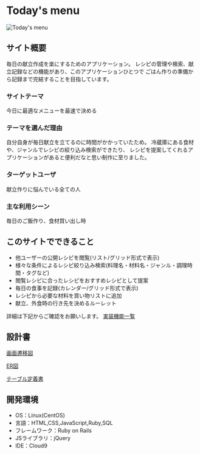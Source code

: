 # Today's menu
![Today's menu](https://user-images.githubusercontent.com/81731819/128194136-93f10b82-b2d6-4036-b538-472c5b8ff629.png)

## サイト概要
毎日の献立作成を楽にするためのアプリケーション。
レシピの管理や検索、献立記録などの機能があり、このアプリケーションひとつで
ごはん作りの準備から記録まで完結することを目指しています。

### サイトテーマ
今日に最適なメニューを最速で決める

### テーマを選んだ理由
自分自身が毎日献立を立てるのに時間がかかっていたため。
冷蔵庫にある食材や、ジャンルでレシピの絞り込み検索ができたり、
レシピを提案してくれるアプリケーションがあると便利だなと思い制作に至りました。

### ターゲットユーザ
献立作りに悩んでいる全ての人

### 主な利用シーン
毎日のご飯作り、食材買い出し時

## このサイトでできること
* 他ユーザーの公開レシピを閲覧(リスト/グリッド形式で表示)
* 様々な条件によるレシピ絞り込み検索(料理名・材料名・ジャンル・調理時間・タグなど)
* 閲覧レシピに合ったレシピをおすすめレシピとして提案
* 毎日の食事を記録(カレンダー/グリッド形式で表示)
* レシピから必要な材料を買い物リストに追加
* 献立、外食時の行き先を決めるルーレット

詳細は下記からご確認をお願いします。
[実装機能一覧](https://docs.google.com/spreadsheets/d/1ELBXgYNIkkVXjdH-Mos4XrQ_JkCfdBSfx3k-HHnL8fw/edit?usp=sharing)

## 設計書
[画面遷移図](https://drive.google.com/file/d/1cMF4fAJ25xVKjQmP1TGkXbwD3nYFfbtg/view?usp=sharing)

[ER図](https://drive.google.com/file/d/1DuJiTKnPkmdB4TM7KT3fFh3mSZMkAcxy/view?usp=sharing)

[テーブル定義書](https://docs.google.com/spreadsheets/d/1-8nh6UvK-yBcvDNgDmwTt55McAC8V4JlJ8NjvBjCJQ4/edit?usp=sharing)

## 開発環境
- OS：Linux(CentOS)
- 言語：HTML,CSS,JavaScript,Ruby,SQL
- フレームワーク：Ruby on Rails
- JSライブラリ：jQuery
- IDE：Cloud9
